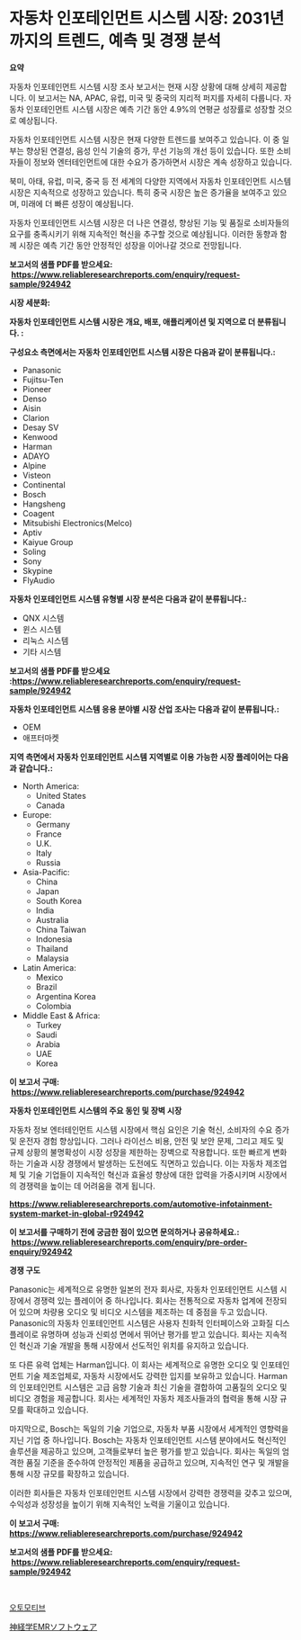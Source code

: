 <p><h1>자동차 인포테인먼트 시스템 시장: 2031년까지의 트렌드, 예측 및 경쟁 분석</h1></p><p><strong>요약</strong></p>
<p><p>자동차 인포테인먼트 시스템 시장 조사 보고서는 현재 시장 상황에 대해 상세히 제공합니다. 이 보고서는 NA, APAC, 유럽, 미국 및 중국의 지리적 퍼지를 자세히 다룹니다. 자동차 인포테인먼트 시스템 시장은 예측 기간 동안 4.9%의 연평균 성장률로 성장할 것으로 예상됩니다.</p><p>자동차 인포테인먼트 시스템 시장은 현재 다양한 트렌드를 보여주고 있습니다. 이 중 일부는 향상된 연결성, 음성 인식 기술의 증가, 무선 기능의 개선 등이 있습니다. 또한 소비자들이 정보와 엔터테인먼트에 대한 수요가 증가하면서 시장은 계속 성장하고 있습니다.</p><p>북미, 아태, 유럽, 미국, 중국 등 전 세계의 다양한 지역에서 자동차 인포테인먼트 시스템 시장은 지속적으로 성장하고 있습니다. 특히 중국 시장은 높은 증가율을 보여주고 있으며, 미래에 더 빠른 성장이 예상됩니다.</p><p>자동차 인포테인먼트 시스템 시장은 더 나은 연결성, 향상된 기능 및 품질로 소비자들의 요구를 충족시키기 위해 지속적인 혁신을 추구할 것으로 예상됩니다. 이러한 동향과 함께 시장은 예측 기간 동안 안정적인 성장을 이어나갈 것으로 전망됩니다.</p></p>
<p><strong>보고서의 샘플 PDF를 받으세요: &nbsp;<a href="https://www.reliableresearchreports.com/enquiry/request-sample/924942">https://www.reliableresearchreports.com/enquiry/request-sample/924942</a></strong></p>
<p><strong>시장 세분화:</strong></p>
<p><strong> 자동차 인포테인먼트 시스템 시장은 개요, 배포, 애플리케이션 및 지역으로 더 분류됩니다. :</strong></p>
<p><strong>구성요소 측면에서는 자동차 인포테인먼트 시스템 시장은 다음과 같이 분류됩니다.:</strong></p>
<p><ul><li>Panasonic</li><li>Fujitsu-Ten</li><li>Pioneer</li><li>Denso</li><li>Aisin</li><li>Clarion</li><li>Desay SV</li><li>Kenwood</li><li>Harman</li><li>ADAYO</li><li>Alpine</li><li>Visteon</li><li>Continental</li><li>Bosch</li><li>Hangsheng</li><li>Coagent</li><li>Mitsubishi Electronics(Melco)</li><li>Aptiv</li><li>Kaiyue Group</li><li>Soling</li><li>Sony</li><li>Skypine</li><li>FlyAudio</li></ul></p>
<p><strong> 자동차 인포테인먼트 시스템 유형별 시장 분석은 다음과 같이 분류됩니다.:</strong></p>
<p><ul><li>QNX 시스템</li><li>윈스 시스템</li><li>리눅스 시스템</li><li>기타 시스템</li></ul></p>
<p><strong>보고서의 샘플 PDF를 받으세요 :<a href="https://www.reliableresearchreports.com/enquiry/request-sample/924942">https://www.reliableresearchreports.com/enquiry/request-sample/924942</a></strong></p>
<p><strong> 자동차 인포테인먼트 시스템 응용 분야별 시장 산업 조사는 다음과 같이 분류됩니다.:</strong></p>
<p><ul><li>OEM</li><li>애프터마켓</li></ul></p>
<p><strong>지역 측면에서 자동차 인포테인먼트 시스템 지역별로 이용 가능한 시장 플레이어는 다음과 같습니다.:</strong></p>
<p><ul>
    <li>
        North America:
        <ul>
            <li>United States</li>
            <li>Canada</li>
        </ul>
    </li>
    <li>
        Europe:
        <ul>
            <li>Germany</li>
            <li>France</li>
            <li>U.K.</li>
            <li>Italy</li>
            <li>Russia</li>
        </ul>
    </li>
    <li>
        Asia-Pacific:
        <ul>
            <li>China</li>
            <li>Japan</li>
            <li>South Korea</li>
            <li>India</li>
            <li>Australia</li>
            <li>China Taiwan</li>
            <li>Indonesia</li>
            <li>Thailand</li>
            <li>Malaysia</li>
        </ul>
    </li>
    <li>
        Latin America:
        <ul>
            <li>Mexico</li>
            <li>Brazil</li>
            <li>Argentina Korea</li>
            <li>Colombia</li>
        </ul>
    </li>
    <li>
        Middle East & Africa:
        <ul>
            <li>Turkey</li>
            <li>Saudi</li>
            <li>Arabia</li>
            <li>UAE</li>
            <li>Korea</li>
        </ul>
    </li>
    </ul></p>
<p><strong>이 보고서 구매: &nbsp;<a href="https://www.reliableresearchreports.com/purchase/924942">https://www.reliableresearchreports.com/purchase/924942</a></strong></p>
<p><strong>자동차 인포테인먼트 시스템의 주요 동인 및 장벽 시장</strong></p>
<p><p>자동차 정보 엔터테인먼트 시스템 시장에서 핵심 요인은 기술 혁신, 소비자의 수요 증가 및 운전자 경험 향상입니다. 그러나 라이선스 비용, 안전 및 보안 문제, 그리고 제도 및 규제 상황의 불명확성이 시장 성장을 제한하는 장벽으로 작용합니다. 또한 빠르게 변화하는 기술과 시장 경쟁에서 발생하는 도전에도 직면하고 있습니다. 이는 자동차 제조업체 및 기술 기업들이 지속적인 혁신과 효율성 향상에 대한 압력을 가중시키며 시장에서의 경쟁력을 높이는 데 어려움을 겪게 됩니다.</p></p>
<p><strong><a href="https://www.reliableresearchreports.com/automotive-infotainment-system-market-in-global-r924942">https://www.reliableresearchreports.com/automotive-infotainment-system-market-in-global-r924942</a></strong></p>
<p><strong>이 보고서를 구매하기 전에 궁금한 점이 있으면 문의하거나 공유하세요.: &nbsp;<a href="https://www.reliableresearchreports.com/enquiry/pre-order-enquiry/924942">https://www.reliableresearchreports.com/enquiry/pre-order-enquiry/924942</a></strong></p>
<p><strong>경쟁 구도</strong></p>
<p><p>Panasonic는 세계적으로 유명한 일본의 전자 회사로, 자동차 인포테인먼트 시스템 시장에서 경쟁력 있는 플레이어 중 하나입니다. 회사는 전통적으로 자동차 업계에 전장되어 있으며 차량용 오디오 및 비디오 시스템을 제조하는 데 중점을 두고 있습니다. Panasonic의 자동차 인포테인먼트 시스템은 사용자 친화적 인터페이스와 고화질 디스플레이로 유명하며 성능과 신뢰성 면에서 뛰어난 평가를 받고 있습니다. 회사는 지속적인 혁신과 기술 개발을 통해 시장에서 선도적인 위치를 유지하고 있습니다.</p><p>또 다른 유력 업체는 Harman입니다. 이 회사는 세계적으로 유명한 오디오 및 인포테인먼트 기술 제조업체로, 자동차 시장에서도 강력한 입지를 보유하고 있습니다. Harman의 인포테인먼트 시스템은 고급 음향 기술과 최신 기술을 결합하여 고품질의 오디오 및 비디오 경험을 제공합니다. 회사는 세계적인 자동차 제조사들과의 협력을 통해 시장 규모를 확대하고 있습니다.</p><p>마지막으로, Bosch는 독일의 기술 기업으로, 자동차 부품 시장에서 세계적인 영향력을 지닌 기업 중 하나입니다. Bosch는 자동차 인포테인먼트 시스템 분야에서도 혁신적인 솔루션을 제공하고 있으며, 고객들로부터 높은 평가를 받고 있습니다. 회사는 독일의 엄격한 품질 기준을 준수하여 안정적인 제품을 공급하고 있으며, 지속적인 연구 및 개발을 통해 시장 규모를 확장하고 있습니다.</p><p>이러한 회사들은 자동차 인포테인먼트 시스템 시장에서 강력한 경쟁력을 갖추고 있으며, 수익성과 성장성을 높이기 위해 지속적인 노력을 기울이고 있습니다.</p></p>
<p><strong>이 보고서 구매: &nbsp; <a href="https://www.reliableresearchreports.com/purchase/924942">https://www.reliableresearchreports.com/purchase/924942</a></strong></p>
<p><strong>보고서의 샘플 PDF를 받으세요: &nbsp;<a href="https://www.reliableresearchreports.com/enquiry/request-sample/924942">https://www.reliableresearchreports.com/enquiry/request-sample/924942</a></strong><strong></strong></p>
<p>&nbsp;</p>
<p><p><a href="https://github.com/plelbej847484502/Market-Research-Report-List-1/blob/main/895653722454.md">오토모티브</a></p><p><a href="https://github.com/oafhukehf4709715/Market-Research-Report-List-1/blob/main/282993224455.md">神経学EMRソフトウェア</a></p></p>